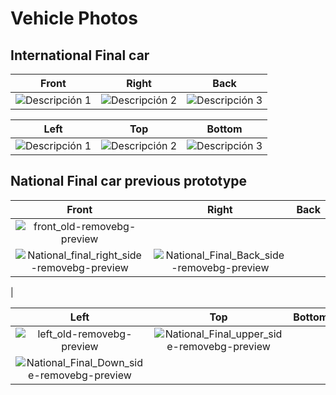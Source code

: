 

# Vehicle Photos

## International Final car

| Front           | Right       | Back      |
|:---------------:|:-----------:|:---------:|
| ![Descripción 1](imagen1.jpg) | ![Descripción 2](imagen2.jpg) | ![Descripción 3](imagen3.jpg) |

| Left          | Top       | Bottom     |
|:-------------:|:---------:|:----------:|
| ![Descripción 1](imagen1.jpg) | ![Descripción 2](imagen2.jpg) | ![Descripción 3](imagen3.jpg) |

## National Final car previous prototype

| Front           | Right       | Back      |
|:---------------:|:-----------:|:---------:|
|![front_old-removebg-preview](https://github.com/user-attachments/assets/de6354b6-3926-4c09-8837-c10ee609873a)
|![National_final_right_side-removebg-preview](https://github.com/user-attachments/assets/bd5a899c-576a-441d-978d-5282a3cae499) |![National_Final_Back_side-removebg-preview](https://github.com/user-attachments/assets/c16379d6-ac40-4254-a49e-baa611680156)
|

| Left          | Top       | Bottom     |
|:-------------:|:---------:|:----------:|
| ![left_old-removebg-preview](https://github.com/user-attachments/assets/f99c4581-38d7-491b-a313-7dc500679b32) |![National_Final_upper_side-removebg-preview](https://github.com/user-attachments/assets/29813746-e1f2-4cac-b39a-9ed3d222c1b9)
|![National_Final_Down_side-removebg-preview](https://github.com/user-attachments/assets/03d7e68b-dc55-4f25-a638-61b6bc222197)|






